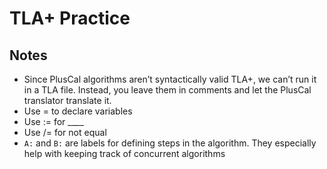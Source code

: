 # TLA+ Practice
## Notes
- Since PlusCal algorithms aren’t syntactically valid TLA+, we can’t run it in a TLA file. Instead, you leave them in comments and let the PlusCal translator translate it.
- Use = to declare variables
- Use := for ____
- Use /= for not equal
- `A:` and `B:` are labels for defining steps in the algorithm. They especially help with keeping track of concurrent algorithms